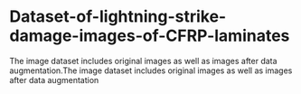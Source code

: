 # Dataset-of-lightning-strike-damage-images-of-CFRP-laminates
The image dataset includes original images as well as images after data augmentation.The image dataset includes original images as well as images after data augmentation
